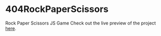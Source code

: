 # 404RockPaperScissors

Rock Paper Scissors JS Game
Check out the live preview of the project [here](https://404NotAFriend.github.io/404RockPaperScissors/).
